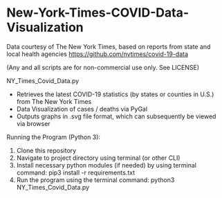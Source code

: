 # New-York-Times-COVID-Data-Visualization
Data courtesy of The New York Times, based on reports from state and local health agencies
https://github.com/nytimes/covid-19-data 

(Any and all scripts are for non-commercial use only. See LICENSE)

NY_Times_Covid_Data.py
- Retrieves the latest COVID-19 statistics (by states or counties in U.S.) from The New York Times
- Data Visualization of cases / deaths via PyGal 
- Outputs graphs in .svg file format, which can subsequently be viewed via browser

Running the Program (Python 3):
1. Clone this repository
2. Navigate to project directory using terminal (or other CLI)
3. Install necessary python modules (if needed) by using terminal command: pip3 install -r requirements.txt
4. Run the program using the terminal command: python3 NY_Times_Covid_Data.py
